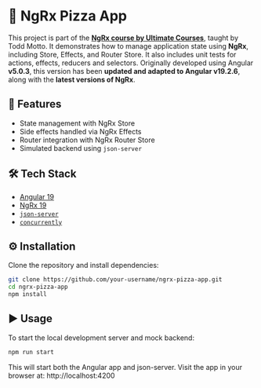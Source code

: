 # 🍕 NgRx Pizza App

This project is part of the [**NgRx course by Ultimate Courses**](https://ultimatecourses.com/learn/ngrx-store-effects), taught by Todd Motto. It demonstrates how to manage application state using **NgRx**, including Store, Effects, and Router Store.  It also includes unit tests for actions, effects, reducers and selectors.
Originally developed using Angular **v5.0.3**, this version has been **updated and adapted to Angular v19.2.6**, along with the **latest versions of NgRx**.

## 🚀 Features

- State management with NgRx Store
- Side effects handled via NgRx Effects
- Router integration with NgRx Router Store
- Simulated backend using `json-server`

## 🛠️ Tech Stack

- [Angular 19](https://angular.io/)
- [NgRx 19](https://ngrx.io/)
- [`json-server`](https://github.com/typicode/json-server)
- [`concurrently`](https://www.npmjs.com/package/concurrently)

## ⚙️ Installation

Clone the repository and install dependencies:

```bash
git clone https://github.com/your-username/ngrx-pizza-app.git
cd ngrx-pizza-app
npm install
```

## ▶️ Usage

To start the local development server and mock backend:

```bash
npm run start
```

This will start both the Angular app and json-server. Visit the app in your browser at: http://localhost:4200
